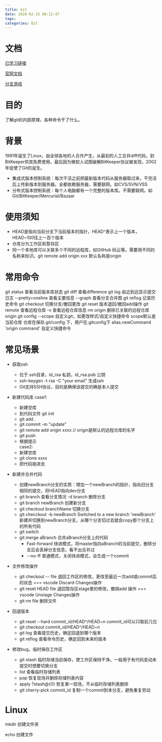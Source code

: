 ```yaml
---
title: Git
date: 2020-02-15 00:12:47
tags:
categories: Git
---
```

# 文档

[已学习链接](https://www.liaoxuefeng.com/wiki/896043488029600)

[官网文档](https://git-scm.com/docs)

[分支游戏](https://learngitbranching.js.org/?NODEMO)
# 目的

了解git的内部原理，各种命令干了什么。
# 背景

1991年诞生了Linux，由全球各地的人合作产生，从最初的人工合并diff代码，到BitKeeper供其免费使用，最后因为微软人试图破解BitKeeper协议被发现，2002年促使了Git的诞生。
- 集成式版本控制系统：每次干活之前把最新版本代码从服务器取过来，干完活后上传新版本到服务器。全都依赖服务器，需要联网。如CVS/SVN/VSS
- 分布式版本控制系统：每个人电脑都有一个完整的版本库。不需要联网。如Git/BitKeeper/Mercurial/Bazaar
# 使用须知

- HEAD是指向当前分支下当前版本的指针，HEAD^表示上一个版本，HEAD~100往上一百个版本
- 仓库分为工作区和暂存区
- 同一个本地库可以关联多个不同的远程库，如GitHub 码云等。需要用不同的名称来标识。git remote add origin xxx 默认名称是origin
# 常用命令

git status 查看当前版本库状态
git diff 查看difference
git log 由近到远显示提交日志
--pretty=oneline 查看主要信息
--graph 查看分支合并图
git reflog 记录历史命令
git checkout 切换分支/撤回更改
git reset 版本退回/撤回add操作
git remote 查看远程仓库
-v 查看远程仓库信息
rm origin 删除已关联的远程仓库origin
git config --scope  自定义git，如更改样式/自定义快捷命令 scope默认是当前仓库
仓库在保存.git/config 下，用户在.gitconfig下
alias.newCommand 'origin command' 自定义快捷命令
# 常见场景

- 获取ssh
  - 位于.ssh目录，id_rsa 私钥，id_rsa.pub 公钥
  - ssh-keygen -t rsa -C "your email" 生成ssh
  - Git支持SSH协议，目的是确保该提交的确是本人提交
- 新建代码库
case1:
  - 新建空库
  - 到代码文件 git init
  - git add .
  - git commit -m "update"
  - git remote add origin xxxx // origin是默认的远程仓库的名字
  - git push
  - 根据提示  
case2:
  - 新建空库
  - git clone xxxx
  - 把代码拖进去
- 新建并合并代码
  - 创建newBranch分支的实质：增加一个newBranch的指针，指向旧分支相同的提交，将HEAD指向dev分支
  - git branch 查看分支情况 -d branch 删除分支
  - git branch newBranch 创建新分支
  - git checkout branchName 切换分支
  - git checckout -b newBranch   Switched to a new branch 'newBranch' 新建并切换到newBranch分支，从哪个分支切过去就会copy那个分支上的所有代码
  - git switch
  - git merge aBranch 合并aBranch分支上的代码
    - Fast-forward 快进模式，将master指向aBranch的当前提交，删除分支后会丢掉分支信息，看不出合并过
    - --no-ff 普通模式，关闭快进模式，会生成一个commit
- 文件修改操作
  - git checkout -- file 退回工作区的修改，更改至最近一次add或commit后的状态  === vscode Discard Changes操作
  - git reset HEAD file 退回暂存区stage里的修改，撤销add 操作 === vscode Unstage Changes操作
  - git rm file 删除文件
- 回退版本
  - git reset --hard commit_id/HEAD^/HEAD~n  commit_id可以只取前几位
  - git checkout commit_id/HEAD^/HEAD~n
  - git log 查看提交历史，确定回退到哪个版本
  - git reflog 查看命令历史，确定回到未来的版本
- 修改bug，临时保存工作区

  - git stash 临时存储当前保存，使工作区保持干净。一般用于有代码变动未提交时想要切换分支
  - list 查看临时存储列表
  - pop 恢复现场并删除存储列表内容
  - apply ?stash@{0} 恢复某一现场，不从临时存储列表删除
  - git cherry-pick commit_id 复制一个commit到本分支，避免重复劳动
# Linux

mkdir 创建文件夹

echo 创建文件